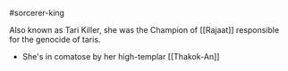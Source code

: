 #sorcerer-king 

Also known as Tari Killer, she was the Champion of [[Rajaat]] responsible for the genocide of taris.

- She's in comatose by her high-templar [[Thakok-An]]